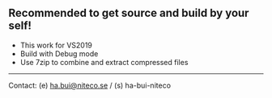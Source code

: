## Recommended to get source and build by your self!
+ This work for VS2019
+ Build with Debug mode
+ Use 7zip to combine and extract compressed files
---
Contact: (e) ha.bui@niteco.se / (s) ha-bui-niteco
